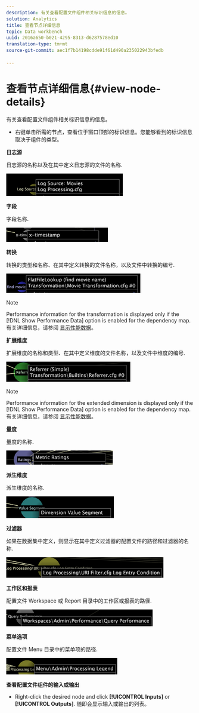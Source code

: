 ```yaml
---
description: 有关查看配置文件组件相关标识信息的信息。
solution: Analytics
title: 查看节点详细信息
topic: Data workbench
uuid: 2016a650-b021-4295-8313-d6287578ed10
translation-type: tm+mt
source-git-commit: aec1f7b14198cdde91f61d490a235022943bfedb

---
```



# 查看节点详细信息{#view-node-details}

有关查看配置文件组件相关标识信息的信息。

* 右键单击所需的节点，查看位于窗口顶部的标识信息。您能够看到的标识信息取决于组件的类型。

**日志源**

日志源的名称以及在其中定义日志源的文件的名称.

![](assets/vis_DependencyMap_LogSourceID.png)

**字段**

字段名称.

![](assets/vis_DependencyMap_FieldID.png)

**转换**

转换的类型和名称、在其中定义转换的文件名称，以及文件中转换的编号.

![](assets/vis_DependencyMap_TransformationID.png)

>[!NOTE]
>
>Performance information for the transformation is displayed only if the [!DNL Show Performance Data] option is enabled for the dependency map. 有关详细信息，请参阅 [显示性能数据](../../../../../home/c-get-started/c-admin-intrf/c-dataset-mgrs/c-dep-maps/c-disp-perf-data.md#concept-974e2bac3e184f0dab530e63aa4f5ecb)。

**扩展维度**

扩展维度的名称和类型、在其中定义维度的文件名称，以及文件中维度的编号.

![](assets/vis_DependencyMap_ExtendedDimensionID.png)

>[!NOTE]
>
>Performance information for the extended dimension is displayed only if the [!DNL Show Performance Data] option is enabled for the dependency map. 有关详细信息，请参阅 [显示性能数据](../../../../../home/c-get-started/c-admin-intrf/c-dataset-mgrs/c-dep-maps/c-disp-perf-data.md#concept-974e2bac3e184f0dab530e63aa4f5ecb)。

**量度**

量度的名称.

![](assets/vis_DependencyMap_MetricID.png)

**派生维度**

派生维度的名称.

![](assets/vis_DependencyMap_DerivedDimensionID.png)

**过滤器**

如果在数据集中定义，则显示在其中定义过滤器的配置文件的路径和过滤器的名称.

![](assets/vis_DependencyMap_FilterID_Dataset.png)

**工作区和报表**

配置文件 Workspace 或 Report 目录中的工作区或报表的路径.

![](assets/vis_DependencyMap_WorkspaceID.png)

**菜单选项**

配置文件 Menu 目录中的菜单项的路径.

![](assets/vis_DependencyMap_MenuID.png)

**查看配置文件组件的输入或输出**

* Right-click the desired node and click **[!UICONTROL Inputs]** or **[!UICONTROL Outputs]**. 随即会显示输入或输出的列表。

